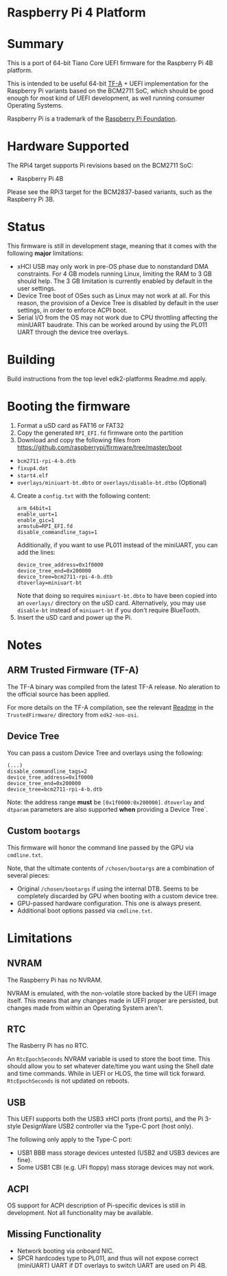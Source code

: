 Raspberry Pi 4 Platform
=======================

# Summary

This is a port of 64-bit Tiano Core UEFI firmware for the Raspberry Pi 4B platform.

This is intended to be useful 64-bit [TF-A](https://www.trustedfirmware.org/) +
UEFI implementation for the Raspberry Pi variants based on the BCM2711 SoC,
which should be good enough for most kind of UEFI development, as well running consumer
Operating Systems.

Raspberry Pi is a trademark of the [Raspberry Pi Foundation](https://www.raspberrypi.org).

# Hardware Supported

The RPi4 target supports Pi revisions based on the BCM2711 SoC:
- Raspberry Pi 4B

Please see the RPi3 target for the BCM2837-based variants, such as the Raspberry
Pi 3B.

# Status

This firmware is still in development stage, meaning that it comes with the
following __major__ limitations:

- xHCI USB may only work in pre-OS phase due to nonstandard DMA constraints.
  For 4 GB models running Linux, limiting the RAM to 3 GB should help.
  The 3 GB limitation is currently enabled by default in the user settings.
- Device Tree boot of OSes such as Linux may not work at all.
  For this reason, the provision of a Device Tree is disabled by default in
  the user settings, in order to enforce ACPI boot.
- Serial I/O from the OS may not work due to CPU throttling affecting the
  miniUART baudrate. This can be worked around by using the PL011 UART
  through the device tree overlays.

# Building

Build instructions from the top level edk2-platforms Readme.md apply.

# Booting the firmware

1. Format a uSD card as FAT16 or FAT32
2. Copy the generated `RPI_EFI.fd` firmware onto the partition
3. Download and copy the following files from https://github.com/raspberrypi/firmware/tree/master/boot
  - `bcm2711-rpi-4-b.dtb`
  - `fixup4.dat`
  - `start4.elf`
  - `overlays/miniuart-bt.dbto` or `overlays/disable-bt.dtbo` (Optional)
4. Create a `config.txt` with the following content:
    ```
    arm_64bit=1
    enable_uart=1
    enable_gic=1
    armstub=RPI_EFI.fd
    disable_commandline_tags=1
    ```
    Additionally, if you want to use PL011 instead of the miniUART, you can add the lines:
    ```
    device_tree_address=0x1f0000
    device_tree_end=0x200000
    device_tree=bcm2711-rpi-4-b.dtb
    dtoverlay=miniuart-bt
    ```
    Note that doing so requires `miniuart-bt.dbto` to have been copied into an `overlays/`
    directory on the uSD card. Alternatively, you may use `disable-bt` instead of
    `miniuart-bt` if you don't require BlueTooth.
5. Insert the uSD card and power up the Pi.

# Notes

## ARM Trusted Firmware (TF-A)

The TF-A binary was compiled from the latest TF-A release.
No aleration to the official source has been applied.

For more details on the TF-A compilation, see the relevant
[Readme](https://github.com/tianocore/edk2-non-osi/blob/master/Platform/RaspberryPi/RPi4/TrustedFirmware/Readme.md)
in the `TrustedFirmware/` directory from `edk2-non-osi`.

## Device Tree

You can pass a custom Device Tree and overlays using the following:

```
(...)
disable_commandline_tags=2
device_tree_address=0x1f0000
device_tree_end=0x200000
device_tree=bcm2711-rpi-4-b.dtb
```

Note: the address range **must** be `[0x1f0000:0x200000]`.
`dtoverlay` and `dtparam` parameters are also supported **when** providing a Device Tree`.

## Custom `bootargs`

This firmware will honor the command line passed by the GPU via `cmdline.txt`.

Note, that the ultimate contents of `/chosen/bootargs` are a combination of several pieces:
- Original `/chosen/bootargs` if using the internal DTB. Seems to be completely discarded by GPU when booting with a custom device tree.
- GPU-passed hardware configuration. This one is always present.
- Additional boot options passed via `cmdline.txt`.

# Limitations

## NVRAM

The Raspberry Pi has no NVRAM.

NVRAM is emulated, with the non-volatile store backed by the UEFI image itself. This
means that any changes made in UEFI proper are persisted, but changes made from within
an Operating System aren't.

## RTC

The Rasberry Pi has no RTC.

An `RtcEpochSeconds` NVRAM variable is used to store the boot time.
This should allow you to set whatever date/time you want using the Shell date and
time commands. While in UEFI or HLOS, the time will tick forward.
`RtcEpochSeconds` is not updated on reboots.

## USB

This UEFI supports both the USB3 xHCI ports (front ports), and the Pi 3-style
DesignWare USB2 controller via the Type-C port (host only).

The following only apply to the Type-C port:
- USB1 BBB mass storage devices untested (USB2 and USB3 devices are fine).
- Some USB1 CBI (e.g. UFI floppy) mass storage devices may not work.

## ACPI

OS support for ACPI description of Pi-specific devices is still in development. Not
all functionality may be available.

## Missing Functionality

- Network booting via onboard NIC.
- SPCR hardcodes type to PL011, and thus will not expose correct
  (miniUART) UART if DT overlays to switch UART are used on Pi 4B.